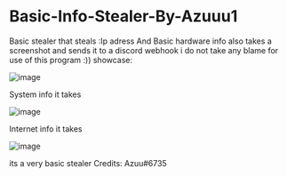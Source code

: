 # Basic-Info-Stealer-By-Azuuu1
Basic stealer that steals :Ip adress And Basic hardware info also takes a screenshot and sends it to a discord webhook 
i do not take any blame for use of this program :))
showcase:


![image](https://github.com/Azuuu1/Basic-Info-Stealer-By-Azuuu1/assets/136928945/d0b2343d-a0d5-495d-9600-1f9a0dfb4571)



System info it takes


![image](https://github.com/Azuuu1/Basic-Info-Stealer-By-Azuuu1/assets/136928945/667588d0-c337-4a75-9f2a-222ba0d3cf72)


Internet info it takes


![image](https://github.com/Azuuu1/Basic-Info-Stealer-By-Azuuu1/assets/136928945/40146941-5dfe-4652-8ac8-67c0f516ac66)


its a very basic stealer 
Credits: Azuu#6735


